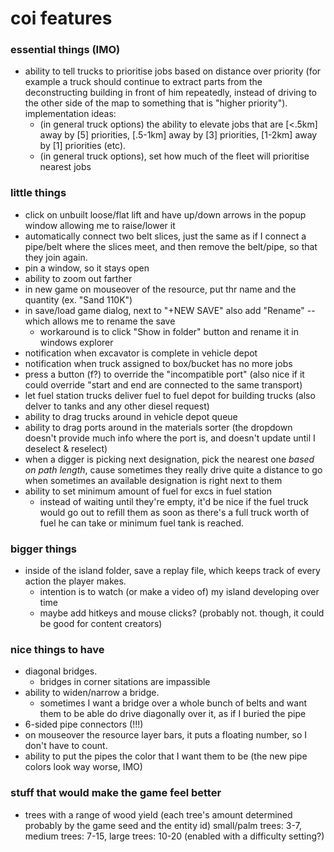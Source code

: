 # coi features

### essential things (IMO)
- ability to tell trucks to prioritise jobs based on distance over priority (for example a truck should continue to extract parts from the deconstructing building in front of him repeatedly, instead of driving to the other side of the map to something that is "higher priority"). implementation ideas:
	- (in general truck options) the ability to elevate jobs that are [<.5km] away by [5] priorities, [.5-1km] away by [3] priorities, [1-2km] away by [1] priorities (etc).
	- (in general truck options), set how much of the fleet will prioritise nearest jobs

### little things
- click on unbuilt loose/flat lift and have up/down arrows in the popup window allowing me to raise/lower it
- automatically connect two belt slices, just the same as if I connect a pipe/belt where the slices meet, and then remove the belt/pipe, so that they join again.
- pin a window, so it stays open
- ability to zoom out farther
- in new game on mouseover of the resource, put thr name and the quantity (ex. "Sand 110K")
- in save/load game dialog, next to "+NEW SAVE" also add "Rename" -- which allows me to rename the save
	- workaround is to click "Show in folder" button and rename it in windows explorer
- notification when excavator is complete in vehicle depot
- notification when truck assigned to box/bucket has no more jobs
- press a button (f?) to override the "incompatible port" (also nice if it could override "start and end are connected to the same transport)
- let fuel station trucks deliver fuel to fuel depot for building trucks (also delver to tanks and any other diesel request)
- ability to drag trucks around in vehicle depot queue
- ability to drag ports around in the materials sorter (the dropdown doesn't provide much info where the port is, and doesn't update until I deselect & reselect)
- when a digger is picking next designation, pick the nearest one *based on path length*, cause sometimes they really drive quite a distance to go when sometimes an available designation is right next to them
- ability to set minimum amount of fuel for excs in fuel station
	- instead of waiting until they're empty, it'd be nice if the fuel truck would go out to refill them as soon as there's a full truck worth of fuel he can take or minimum fuel tank is reached.


### bigger things
- inside of the island folder, save a replay file, which keeps track of every action the player makes.
	- intention is to watch (or make a video of) my island developing over time
	- maybe add hitkeys and mouse clicks? (probably not. though, it could be good for content creators)


### nice things to have
- diagonal bridges.
	- bridges in corner sitations are impassible
- ability to widen/narrow a bridge.
	- sometimes I want a bridge over a whole bunch of belts and want them to be able do drive diagonally over it, as if I buried the pipe
- 6-sided pipe connectors (!!!)
- on mouseover the resource layer bars, it puts a floating number, so I don't have to count.
- ability to put the pipes the color that I want them to be (the new pipe colors look way worse, IMO)


### stuff that would make the game feel better
- trees with a range of wood yield (each tree's amount determined probably by the game seed and the entity id) small/palm trees: 3-7, medium trees: 7-15, large trees: 10-20 (enabled with a difficulty setting?)
